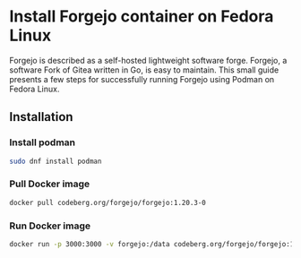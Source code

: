 # Install Forgejo container on Fedora Linux

Forgejo is described as a self-hosted lightweight software forge. Forgejo, a software Fork of Gitea written in Go, is easy to maintain. This small guide presents a few steps for successfully running Forgejo using Podman on Fedora Linux.

## Installation

### Install podman

```bash
sudo dnf install podman
```

### Pull Docker image

```bash
docker pull codeberg.org/forgejo/forgejo:1.20.3-0
```

### Run Docker image
```bash
docker run -p 3000:3000 -v forgejo:/data codeberg.org/forgejo/forgejo:1.20.3-0
```
